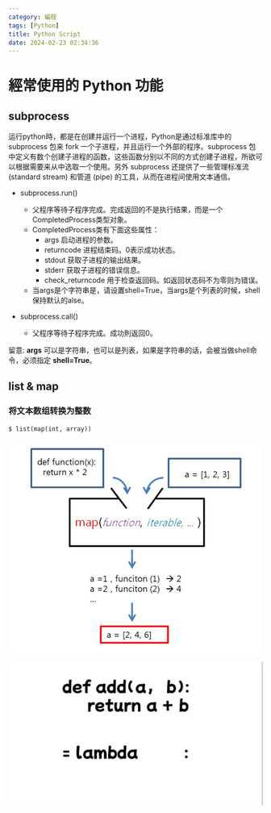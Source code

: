 ```yaml
---
category: 編程
tags: [Python]
title: Python Script
date: 2024-02-23 02:34:36
---
```


# 經常使用的 Python 功能

## subprocess

运行python時，都是在创建并运行一个进程，Python是通过标准库中的 subprocess 包来 fork 一个子进程，并且运行一个外部的程序。subprocess 包中定义有数个创建子进程的函数，这些函数分别以不同的方式创建子进程，所欲可以根据需要来从中选取一个使用。另外 subprocess 还提供了一些管理标准流 (standard stream) 和管道 (pipe) 的工具，从而在进程间使用文本通信。

 - subprocess.run()
   - 父程序等待子程序完成。完成返回的不是执行结果，而是一个CompletedProcess类型对象。
   - CompletedProcess类有下面这些属性：
       - args 启动进程的参数。
       - returncode 进程结束码。0表示成功状态。
       - stdout 获取子进程的输出结果。
       - stderr 获取子进程的错误信息。
       - check_returncode 用于检查返回码。如返回状态码不为零则为错误。
    - 当args是个字符串是，请设置shell=True，当args是个列表的时候，shell保持默认的alse。

 - subprocess.call()
   - 父程序等待子程序完成。成功則返回0。


 留意: **args** 可以是字符串，也可以是列表，如果是字符串的话，会被当做shell命令，必须指定 **shell=True**。

 ## list & map

 ### 将文本数组转换为整数

```
$ list(map(int, array))
```   
![map](../assets/img/python/map.png)

![lamba](../assets/img/python/lambda.gif)



